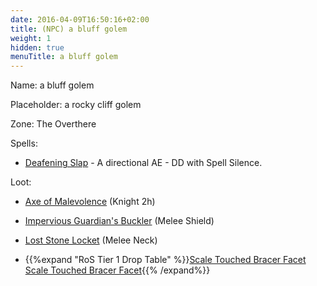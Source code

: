 ```yaml
---
date: 2016-04-09T16:50:16+02:00
title: (NPC) a bluff golem
weight: 1
hidden: true
menuTitle: a bluff golem
---
```


Name: a bluff golem

Placeholder: a rocky cliff golem

Zone: The Overthere

Spells: 

* <a href="https://spells.eqresource.com/spells.php?id=45505" target="_blank">Deafening Slap</a>  - A directional AE - DD with Spell Silence.

Loot:

* <a href="http://everquest.allakhazam.com/db/item.html?item=131656">Axe of Malevolence</a> (Knight 2h)

* <a href="http://everquest.allakhazam.com/db/item.html?item=131637">Impervious Guardian's Buckler</a> (Melee Shield)

* <a href="http://everquest.allakhazam.com/db/item.html?item=131616">Lost Stone Locket</a> (Melee Neck)

* {{%expand "RoS Tier 1 Drop Table" %}}<a href="http://everquest.allakhazam.com/db/item.html?item=166">Scale Touched Bracer Facet</a><br><a href="http://everquest.allakhazam.com/db/item.html?item=166">Scale Touched Bracer Facet</a>{{% /expand%}}
